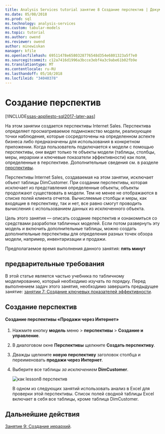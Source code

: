 ```yaml
---
title: Analysis Services tutorial занятие 8 Создание перспектив | Документы Microsoft
ms.date: 05/08/2018
ms.prod: sql
ms.technology: analysis-services
ms.custom: tabular-models
ms.topic: tutorial
ms.author: owend
ms.reviewer: owend
author: minewiskan
manager: kfile
ms.openlocfilehash: 69511478e6580328776548d354e6801323a5f7e0
ms.sourcegitcommit: c12a7416d1996a3bcce3ebf4a3c9abe61b02fb9e
ms.translationtype: MT
ms.contentlocale: ru-RU
ms.lasthandoff: 05/10/2018
ms.locfileid: "34040378"
---
```

# <a name="create-perspectives"></a>Создание перспектив

[!INCLUDE[ssas-appliesto-sql2017-later-aas](../../includes/ssas-appliesto-sql2017-later-aas.md)]

На этом занятии создается перспективы Internet Sales. Перспектива определяет просматриваемое подмножество модели, реализующее точки наблюдения, которые сосредоточены на определенном аспекте бизнеса либо предназначены для использования в конкретном приложении. Когда пользователь подключается к модели с помощью перспективы, они видят только те объекты модели (таблицы, столбцы, меры, иерархии и ключевые показатели эффективности) как поля, определенные в перспективе. Дополнительные сведения см. в разделе [перспективы](../tabular-models/perspectives-ssas-tabular.md).
  
Перспективы Internet Sales, создаваемая на этом занятии, исключает объект таблицы DimCustomer. При создании перспективы, которая исключает из представления определенные объекты, объекты продолжают существовать в модели. Тем не менее не отображаются в списке полей клиента отчетов. Вычисляемые столбцы и меры, как входящие в перспективу, так и нет, все равно смогут проводить вычисления с использованием данных из исключенного объекта.  
  
Цель этого занятия — описать создание перспектив и ознакомиться со средствами разработки табличных моделей. Если потом развернуть эту модель и включить дополнительные таблицы, можно создать дополнительные перспективы для определения разных точек обзора модели, например, инвентаризации и продажи.  
  
Предполагаемое время выполнения данного занятия: **пять минут**  
  
## <a name="prerequisites"></a>предварительные требования  

В этой статье является частью учебника по табличному моделированию, который необходимо изучать по порядку. Перед выполнением задач этого занятия, необходимо завершить предыдущее занятие: [занятии 7: Создание ключевых показателей эффективности](../tutorial-tabular-1400/as-lesson-7-create-key-performance-indicators.md).  
  
## <a name="create-perspectives"></a>Создание перспектив  
  
#### <a name="to-create-an-internet-sales-perspective"></a>Создание перспективы «Продажи через Интернет»  
  
1.  Нажмите кнопку **модель** меню > **перспективы** > **Создание и управление**.  
  
2.  В диалоговом окне **Перспективы** щелкните **Создать перспективу**.  
  
3.  Дважды щелкните **новую перспективу** заголовок столбца и переименовать **продажи через Интернет**.  
  
4.  Выберите все таблицы *за исключением* **DimCustomer**.  
  
    ![как lesson8 перспектив](../tutorial-tabular-1400/media/as-lesson8-perspectives.png)
  
    В одном из следующих занятий использовать анализ в Excel для проверки этой перспективы. Список полей сводной таблицы Excel включает в себя все таблицы, кроме таблица DimCustomer.  

## <a name="whats-next"></a>Дальнейшие действия

[Занятие 9: Создание иерархий](../tutorial-tabular-1400/as-lesson-9-create-hierarchies.md).
  
  
  
  
